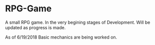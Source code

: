 # RPG-Game
A small RPG game. In the very begining stages of Development. Will be updated as progress is made.

As of 6/19/2018 Basic mechanics are being worked on.
